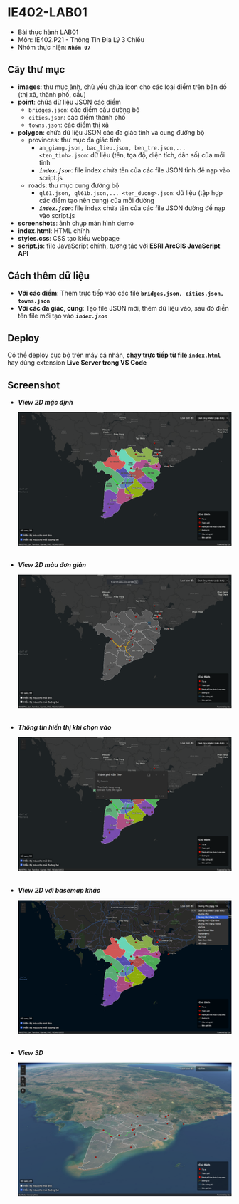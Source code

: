 # IE402-LAB01

- Bài thực hành LAB01  
- Môn: IE402.P21 - Thông Tin Địa Lý 3 Chiều  
- Nhóm thực hiện: **`Nhóm 07`**

## Cây thư mục

- **images**: thư mục ảnh, chủ yếu chứa icon cho các loại điểm trên bản đồ (thị xã, thành phố, cầu)
- **point**: chứa dữ liệu JSON các điểm
  - `bridges.json`: các điểm cầu đường bộ
  - `cities.json`: các điểm thành phố
  - `towns.json`: các điểm thị xã
- **polygon**: chứa dữ liệu JSON các đa giác tỉnh và cung đường bộ
  - provinces: thư mục đa giác tỉnh
    - `an_giang.json, bac_lieu.json, ben_tre.json,... <ten_tinh>.json`: dữ liệu (tên, tọa độ, diện tích, dân số) của mỗi tỉnh
    - **_`index.json`_**: file index chứa tên của các file JSON tỉnh để nạp vào script.js
  - roads: thư mục cung đường bộ
    - `ql61.json, ql61b.json,... <ten_duong>.json`: dữ liệu (tập hợp các điểm tạo nên cung) của mỗi đường
    - **_`index.json`_**: file index chứa tên của các file JSON đường để nạp vào script.js
- **screenshots**: ảnh chụp màn hình demo
- **index.html**: HTML chính
- **styles.css**: CSS tạo kiểu webpage
- **script.js**: file JavaScript chính, tương tác với **ESRI ArcGIS JavaScript API**

## Cách thêm dữ liệu

- **Với các điểm**: Thêm trực tiếp vào các file **`bridges.json, cities.json, towns.json`**
- **Với các đa giác, cung**: Tạo file JSON mới, thêm dữ liệu vào, sau đó điền tên file mới tạo vào **_`index.json`_**

## Deploy

Có thể deploy cục bộ trên máy cá nhân, **chạy trực tiếp từ file `index.html`** hay dùng extension **Live Server trong VS Code**

## Screenshot

- **_View 2D mặc định_**

  ![View 2D mặc định](/screenshots/2d_view.png "View 2D mặc định")
  &nbsp;
  &nbsp;
  &nbsp;

- **_View 2D màu đơn giản_**

  ![View 2D màu đơn giản](/screenshots/2d_view_simple_color.png "View 2D màu đơn giản")
  &nbsp;
  &nbsp;
  &nbsp;

- **_Thông tin hiển thị khi chọn vào_**

  ![Thông tin hiển thị khi chọn vào](/screenshots/popup_info.png "View 2D màu đơn giản")
  &nbsp;
  &nbsp;
  &nbsp;

- **_View 2D với basemap khác_**

  ![View 2D với basemap khác](/screenshots/2d_view_different_basemap.png "View 2D với basemap khác")
  &nbsp;
  &nbsp;
  &nbsp;

- **_View 3D_**

  ![View 3D](/screenshots/3d_view.png "View 3D")
